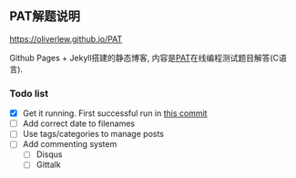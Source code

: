## PAT解题说明

https://oliverlew.github.io/PAT

Github Pages + Jekyll搭建的静态博客, 内容是[PAT](https://www.patest.cn/contests)在线编程测试题目解答(C语言).

### Todo list

- [x] Get it running. First successful run in [this commit][first run]
- [ ] Add correct date to filenames
- [ ] Use tags/categories to manage posts
- [ ] Add commenting system
  - [ ] Disqus
  - [ ] Gittalk

[first run]: https://github.com/OliverLew/PAT/commit/a06f099b2a64138612128b2c9227b2b2514ff617
